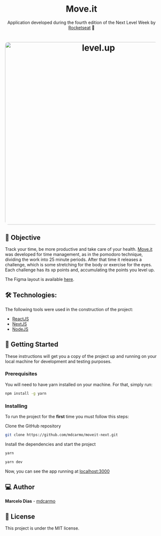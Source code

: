 <h1 align="center">
    Move.it
</h1>
<p align="center"> Application developed during the fourth edition of the Next Level Week by <a href="https://rocketseat.com.br/">Rocketseat</a> 🚀 </p>

<h1 align="center">
  <img width="600" style="border-radius: 10px" height="auto" alt="level.up" title="Level Up" src="" />
</h1>

## 🎯 Objective

Track your time, be more productive and take care of your health. <a href="">Move.it</a> was developed for time management, as in the pomodoro technique, dividing the work into 25 minute periods. After that time it releases a challenge, which is some stretching for the body or exercise for the eyes. Each challenge has its xp points and, accumulating the points you level up.

The Figma layout is available <a href="https://www.figma.com/file/ge20pu3ofMOKoliUyKx1Nl/?viewer=1&node-id=">here</a>.

## 🛠 Technologies:

The following tools were used in the construction of the project:

- [ReactJS](https://reactjs.org)
- [NextJS](https://nextjs.org)
- [NodeJS](https://nodejs.org/en/)

## 👷️ Getting Started

These instructions will get you a copy of the project up and running on your local machine for development and testing purposes.

### Prerequisites

You will need to have yarn installed on your machine. For that, simply run:

```bash
npm install -g yarn
```

### Installing

To run the project for the **first** time you must follow this steps:

Clone the GitHub repository

```bash
git clone https://github.com/mdcarmo/moveit-next.git
```

Install the dependencies and start the project

```bash
yarn
```

```bash
yarn dev
```

Now, you can see the app running at [localhost:3000](http://localhost:3000)

## 💻️ Author
**Marcelo Dias** - [mdcarmo](https://github.com/mdcarmo)

<h2 id="license"> 📝 License </h2>

This project is under the MIT license.
